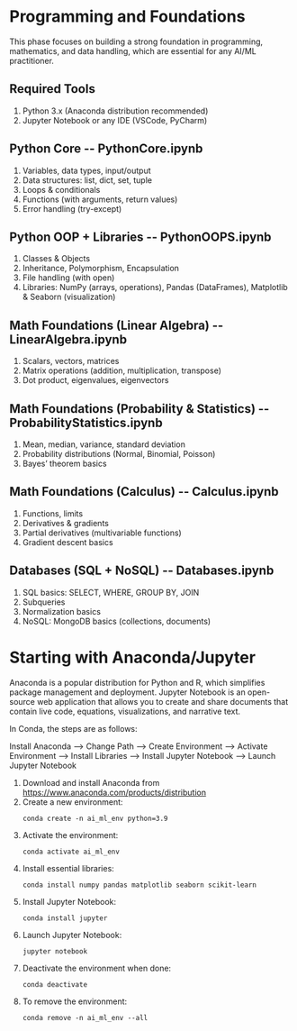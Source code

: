 # Programming and Foundations
This phase focuses on building a strong foundation in programming, mathematics, and data handling, which are essential for any AI/ML practitioner.

## Required Tools
1. Python 3.x (Anaconda distribution recommended)
2. Jupyter Notebook or any IDE (VSCode, PyCharm)

## Python Core -- PythonCore.ipynb
1. Variables, data types, input/output
2. Data structures: list, dict, set, tuple
3. Loops & conditionals
4. Functions (with arguments, return values)
5. Error handling (try-except)

## Python OOP + Libraries -- PythonOOPS.ipynb
1. Classes & Objects
2. Inheritance, Polymorphism, Encapsulation
3. File handling (with open)
4. Libraries: NumPy (arrays, operations), Pandas (DataFrames), Matplotlib & Seaborn (visualization)

## Math Foundations (Linear Algebra) -- LinearAlgebra.ipynb
1. Scalars, vectors, matrices
2. Matrix operations (addition, multiplication, transpose)
3. Dot product, eigenvalues, eigenvectors

## Math Foundations (Probability & Statistics) -- ProbabilityStatistics.ipynb
1. Mean, median, variance, standard deviation
2. Probability distributions (Normal, Binomial, Poisson)
3. Bayes’ theorem basics

## Math Foundations (Calculus) -- Calculus.ipynb
1. Functions, limits
2. Derivatives & gradients
3. Partial derivatives (multivariable functions)
4. Gradient descent basics

## Databases (SQL + NoSQL) -- Databases.ipynb
1. SQL basics: SELECT, WHERE, GROUP BY, JOIN
2. Subqueries
3. Normalization basics
4. NoSQL: MongoDB basics (collections, documents)

# Starting with Anaconda/Jupyter
Anaconda is a popular distribution for Python and R, which simplifies package management and deployment. Jupyter Notebook is an open-source web application that allows you to create and share documents that contain live code, equations, visualizations, and narrative text.

In Conda, the steps are as follows:

Install Anaconda --> Change Path --> Create Environment --> Activate Environment --> Install Libraries --> Install Jupyter Notebook --> Launch Jupyter Notebook

1. Download and install Anaconda from https://www.anaconda.com/products/distribution
2. Create a new environment:
   ```
   conda create -n ai_ml_env python=3.9
   ```
3. Activate the environment:
   ```
   conda activate ai_ml_env
   ```
4. Install essential libraries:
   ```
   conda install numpy pandas matplotlib seaborn scikit-learn
   ```
5. Install Jupyter Notebook:
   ```
   conda install jupyter
   ```
6. Launch Jupyter Notebook:
   ```
   jupyter notebook
   ```
7. Deactivate the environment when done:
   ```
   conda deactivate
   ```
8. To remove the environment:
   ```
   conda remove -n ai_ml_env --all
   ```
